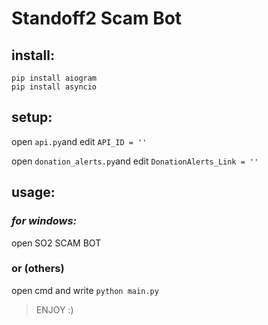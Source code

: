 # Standoff2 Scam Bot
## install:
  ```
  pip install aiogram
  pip install asyncio
  ```
## setup:
open `api.py`and edit `API_ID = ''`

open `donation_alerts.py`and edit `DonationAlerts_Link = ''`

## usage:
### *for windows:*
open SO2 SCAM BOT
### or (others)
open cmd and write `python main.py`

> ENJOY :)
